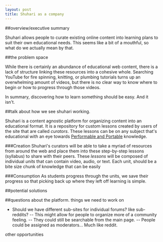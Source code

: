 ```yaml
---
layout: post
title: Shuhari as a company
---
```


##overview/executive summary

Shuhari allows people to curate existing online content into learning plans to suit their own educational needs. This seems like a bit of a mouthful, so what do we actually mean by that. 


##the problem space

While there is certainly an abundance of educational web content, there is a lack of structure linking these resources into a cohesive whole. Searching YouTube for fire spinning, knitting, or plumbing tutorials turns up an overwhelming amount of videos, but there is no clear way to know where to begin or how to progress through those videos. 

In summary, discovering how to learn something should be easy.  And it isn't.


##talk about how we see shuhari working.

Shuhari is a content agnostic platform for organizing content into an educational format. It is a repository for custom lessons created by users of the site that are called *curators*. These lessons can be on any subject that's educational with an eye towards [Performable and Portable](http://learncapital.com/education-vs-information/) knowledge.

###Creation
Shuhari's curators will be able to take a myriad of resources from around the web and place them into these step-by-step lessons (syllabus) to share with their peers. These *lessons* will be composed of individual *units* that can contain video, audio, or text. Each unit, should be a bite size chunk of knowledge that can be easily 

###Consumption
As students progress through the units, we save their progress so that picking back up where they left off learning is simple. 


##potential solutions

##questions about the platform. things we need to work on

- Should we have different sub-sites for individual forums? like sub-reddits?
-- This might allow for people to organize more of a community feeling.
-- They could still be searchable from the main page.
-- People could be assigned as moderators... Much like reddit.


other opportunities
